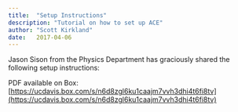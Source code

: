 ```yaml
---
title:  "Setup Instructions"
description: "Tutorial on how to set up ACE"
author: "Scott Kirkland"
date:   2017-04-06
---
```


Jason Sison from the Physics Department has graciously shared the following setup instructions:

PDF available on Box: [https://ucdavis.box.com/s/n6d8zgl6ku1caajm7vvh3dhi4t6fi8tv](https://ucdavis.box.com/s/n6d8zgl6ku1caajm7vvh3dhi4t6fi8tv)
